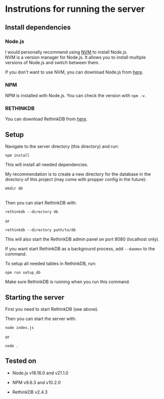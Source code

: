 # Instrutions for running the server

## Install dependencies

### Node.js

I would personally recommend using [NVM](https://github.com/nvm-sh/nvm) to install Node.js.\
NVM is a version manager for Node.js. It allows you to install multiple versions of Node.js and switch between them.

If you don't want to use NVM, you can download Node.js from [here](https://nodejs.org/en/download/).

### NPM

NPM is installed with Node.js. You can check the version with `npm -v`.

### RETHINKDB

You can download RethinkDB from [here](https://rethinkdb.com/docs/install/).

## Setup

Navigate to the server directory (this directory) and run:
```
npm install
```
This will install all needed dependencies.

My recommendation is to create a new directory for the database in the directory of this project (may come with propper config in the future):
```
mkdir db
```
\
Then you can start RethinkDB with:
```
rethinkdb --directory db
```
or
```
rethinkdb --directory path/to/db
```
This will also start the RethinkDB admin panel on port 8080 (localhost only).

If you want start RethinkDB as a background process, add `--daemon` to the command.

To setup all needed tables in RethinkDB, run:
```
npm run setup_db
```
Make sure RethinkDB is running when you run this command.

## Starting the server

First you need to start RethinkDB (see above).

Then you can start the server with:
```
node index.js
```
or
```
node .
```

## Tested on


- Node.js v18.16.0 and v21.1.0

- NPM v9.6.3 and v10.2.0

- RethinkDB v2.4.3